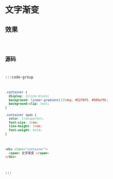 <script setup>
import Code from '../code/文字渐变.vue'
</script>

# 文字渐变

## 效果

<Code />

## 源码

:::code-group
```css [style]
.container {
  display: inline-block;
  background: linear-gradient(135deg, #52f0f5, #505ef9);
  background-clip: text;
}

.container span {
  color: transparent;
  font-size: 2rem;
  line-height: 2rem;
  font-weight: bold;
}
```

```html [template]
<div class="container">
  <span> 文字渐变 </span>
</div>
```
:::